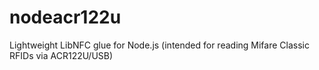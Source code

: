 # nodeacr122u
Lightweight LibNFC glue for Node.js (intended for reading Mifare Classic RFIDs via ACR122U/USB)
